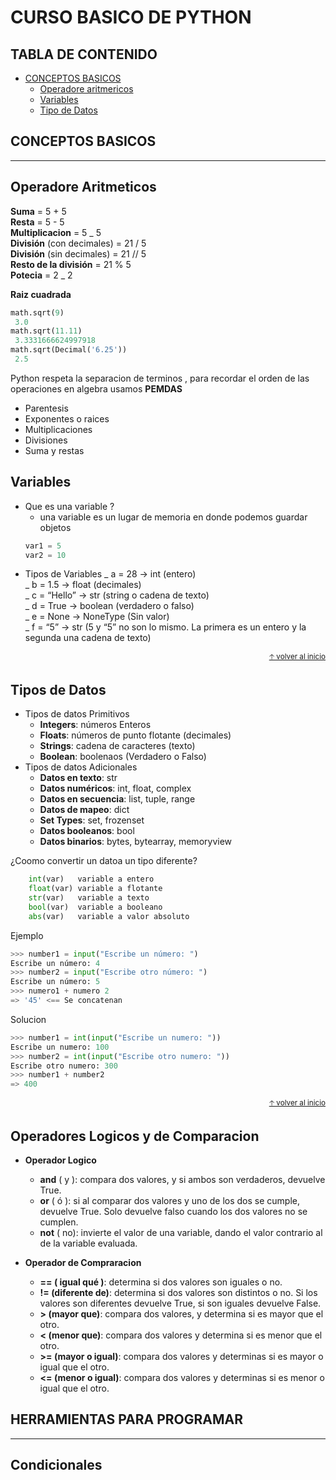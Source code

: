 # CURSO BASICO DE PYTHON

## TABLA DE CONTENIDO

- [CONCEPTOS BASICOS](#conceptos-basicos)
  - [Operadore aritmericos](#operadore-aritmeticos)
  - [Variables](#variables)
  - [Tipo de Datos](#tipos-de-datos)

## **CONCEPTOS BASICOS**

---

## Operadore Aritmeticos

**Suma** = 5 + 5  
**Resta** = 5 - 5  
**Multiplicacion** = 5 _ 5  
**División** (con decimales) = 21 / 5  
**División** (sin decimales) = 21 // 5  
**Resto de la división** = 21 % 5  
**Potecia** = 2 _ 2

**Raiz cuadrada**

```python
math.sqrt(9)
 3.0
math.sqrt(11.11)
 3.3331666624997918
math.sqrt(Decimal('6.25'))
 2.5
```

Python respeta la separacion de terminos , para recordar el orden de las operaciones en algebra usamos **PEMDAS**

- Parentesis
- Exponentes o raices
- Multiplicaciones
- Divisiones
- Suma y restas

## Variables

- Que es una variable ?
  - una variable es un lugar de memoria en donde podemos guardar objetos
  ```python
  var1 = 5
  var2 = 10
  ```
- Tipos de Variables
_ a = 28 → int (entero)  
 _ b = 1.5 → float (decimales)  
 _ c = “Hello” → str (string o cadena de texto)  
 _ d = True → boolean (verdadero o falso)  
 _ e = None → NoneType (Sin valor)  
 _ f = “5” → str (5 y “5” no son lo mismo. La primera es un entero y la segunda una cadena de texto)
<div align="right">
  <small><a href="#tabla-de-contenido">🡡 volver al inicio</a></small>
</div>

## Tipos de Datos

- Tipos de datos Primitivos
  - **Integers**: números Enteros
  - **Floats**: números de punto flotante (decimales)
  - **Strings**: cadena de caracteres (texto)
  - **Boolean**: boolenaos (Verdadero o Falso)
- Tipos de datos Adicionales
  - **Datos en texto**: str
  - **Datos numéricos**: int, float, complex
  - **Datos en secuencia**: list, tuple, range
  - **Datos de mapeo**: dict
  - **Set Types**: set, frozenset
  - **Datos booleanos**: bool
  - **Datos binarios**: bytes, bytearray, memoryview

¿Coomo convertir un datoa un tipo diferente?

```python
    int(var)   variable a entero
    float(var) variable a flotante
    str(var)   variable a texto
    bool(var)  variable a booleano
    abs(var)   variable a valor absoluto
```

Ejemplo

```python
>>> number1 = input("Escribe un número: ")
Escribe un número: 4
>>> number2 = input("Escribe otro número: ")
Escribe un número: 5
>>> numero1 + numero 2
=> '45' <== Se concatenan
```

Solucion

```python
>>> number1 = int(input("Escribe un numero: "))
Escribe un numero: 100
>>> number2 = int(input("Escribe otro numero: "))
Escribe otro numero: 300
>>> number1 + number2
=> 400
```

<div align="right">
  <small><a href="#tabla-de-contenido">🡡 volver al inicio</a></small>
</div>

## Operadores Logicos y de Comparacion

- **Operador Logico**

  - **and** ( y ): compara dos valores, y si ambos son verdaderos, devuelve True.
  - **or** ( ó ): si al comparar dos valores y uno de los dos se cumple, devuelve True. Solo devuelve falso cuando los dos valores no se cumplen.
  - **not** ( no): invierte el valor de una variable, dando el valor contrario al de la variable evaluada.

- **Operador de Compraracion**
  - **== ( igual qué )**: determina si dos valores son iguales o no.
  - **!= (diferente de)**: determina si dos valores son distintos o no. Si los valores son diferentes devuelve True, si son iguales devuelve False.
  - **> (mayor que)**: compara dos valores, y determina si es mayor que el otro.
  - **< (menor que)**: compara dos valores y determina si es menor que el otro.
  - **>= (mayor o igual)**: compara dos valores y determinas si es mayor o igual que el otro.
  - **<= (menor o igual)**: compara dos valores y determinas si es menor o igual que el otro.

## **HERRAMIENTAS PARA PROGRAMAR**

---

## Condicionales
